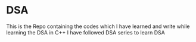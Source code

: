 # DSA
This is the Repo containing the codes which I have learned and write while learning the DSA in C++
I have followed   DSA series to learn DSA
